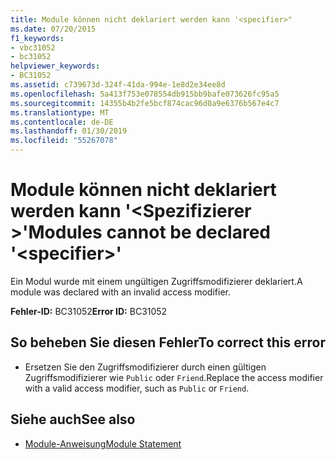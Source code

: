 ```yaml
---
title: Module können nicht deklariert werden kann '<specifier>"
ms.date: 07/20/2015
f1_keywords:
- vbc31052
- bc31052
helpviewer_keywords:
- BC31052
ms.assetid: c739673d-324f-41da-994e-1e8d2e34ee8d
ms.openlocfilehash: 5a413f753e078554db915bb9bafe073626fc95a5
ms.sourcegitcommit: 14355b4b2fe5bcf874cac96d0a9e6376b567e4c7
ms.translationtype: MT
ms.contentlocale: de-DE
ms.lasthandoff: 01/30/2019
ms.locfileid: "55267078"
---
```

# <a name="modules-cannot-be-declared-specifier"></a><span data-ttu-id="31833-102">Module können nicht deklariert werden kann '\<Spezifizierer >'</span><span class="sxs-lookup"><span data-stu-id="31833-102">Modules cannot be declared '\<specifier>'</span></span>
<span data-ttu-id="31833-103">Ein Modul wurde mit einem ungültigen Zugriffsmodifizierer deklariert.</span><span class="sxs-lookup"><span data-stu-id="31833-103">A module was declared with an invalid access modifier.</span></span>  
  
 <span data-ttu-id="31833-104">**Fehler-ID:** BC31052</span><span class="sxs-lookup"><span data-stu-id="31833-104">**Error ID:** BC31052</span></span>  
  
## <a name="to-correct-this-error"></a><span data-ttu-id="31833-105">So beheben Sie diesen Fehler</span><span class="sxs-lookup"><span data-stu-id="31833-105">To correct this error</span></span>  
  
-   <span data-ttu-id="31833-106">Ersetzen Sie den Zugriffsmodifizierer durch einen gültigen Zugriffsmodifizierer wie `Public` oder `Friend`.</span><span class="sxs-lookup"><span data-stu-id="31833-106">Replace the access modifier with a valid access modifier, such as `Public` or `Friend`.</span></span>  
  
## <a name="see-also"></a><span data-ttu-id="31833-107">Siehe auch</span><span class="sxs-lookup"><span data-stu-id="31833-107">See also</span></span>
- [<span data-ttu-id="31833-108">Module-Anweisung</span><span class="sxs-lookup"><span data-stu-id="31833-108">Module Statement</span></span>](../../visual-basic/language-reference/statements/module-statement.md)
